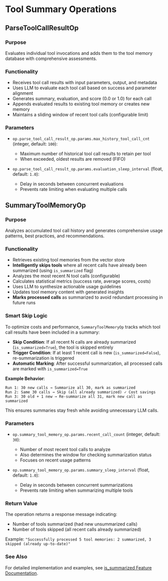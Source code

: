 # Tool Summary Operations

## ParseToolCallResultOp

### Purpose

Evaluates individual tool invocations and adds them to the tool memory database with comprehensive assessments.

### Functionality

- Receives tool call results with input parameters, output, and metadata
- Uses LLM to evaluate each tool call based on success and parameter alignment
- Generates summary, evaluation, and score (0.0 or 1.0) for each call
- Appends evaluated results to existing tool memory or creates new memory
- Maintains a sliding window of recent tool calls (configurable limit)

### Parameters

- `op.parse_tool_call_result_op.params.max_history_tool_call_cnt` (integer, default: `100`):
  - Maximum number of historical tool call results to retain per tool
  - When exceeded, oldest results are removed (FIFO)

- `op.parse_tool_call_result_op.params.evaluation_sleep_interval` (float, default: `1.0`):
  - Delay in seconds between concurrent evaluations
  - Prevents rate limiting when evaluating multiple calls

## SummaryToolMemoryOp

### Purpose

Analyzes accumulated tool call history and generates comprehensive usage patterns, best practices, and recommendations.

### Functionality

- Retrieves existing tool memories from the vector store
- **Intelligently skips tools** where all recent calls have already been summarized (using `is_summarized` flag)
- Analyzes the most recent N tool calls (configurable)
- Calculates statistical metrics (success rate, average scores, costs)
- Uses LLM to synthesize actionable usage guidelines
- Updates tool memory content with generated insights
- **Marks processed calls** as summarized to avoid redundant processing in future runs

### Smart Skip Logic

To optimize costs and performance, `SummaryToolMemoryOp` tracks which tool call results have been included in a summary:

- **Skip Condition**: If all recent N calls are already summarized (`is_summarized=True`), the tool is skipped entirely
- **Trigger Condition**: If at least 1 recent call is new (`is_summarized=False`), re-summarization is triggered
- **Automatic Marking**: After successful summarization, all processed calls are marked with `is_summarized=True`

**Example Behavior**:
```
Run 1: 30 new calls → Summarize all 30, mark as summarized
Run 2: Same 30 calls → Skip (all already summarized) ✓ Cost savings
Run 3: 30 old + 1 new → Re-summarize all 31, mark new call as summarized
```

This ensures summaries stay fresh while avoiding unnecessary LLM calls.

### Parameters

- `op.summary_tool_memory_op.params.recent_call_count` (integer, default: `30`):
  - Number of most recent tool calls to analyze
  - Also determines the window for checking summarization status
  - Focuses on recent usage patterns

- `op.summary_tool_memory_op.params.summary_sleep_interval` (float, default: `1.0`):
  - Delay in seconds between concurrent summarizations
  - Prevents rate limiting when summarizing multiple tools

### Return Value

The operation returns a response message indicating:
- Number of tools summarized (had new unsummarized calls)
- Number of tools skipped (all recent calls already summarized)

Example: `"Successfully processed 5 tool memories: 2 summarized, 3 skipped (already up-to-date)"`

### See Also

For detailed implementation and examples, see [is_summarized Feature Documentation](is_summarized_feature.md).

